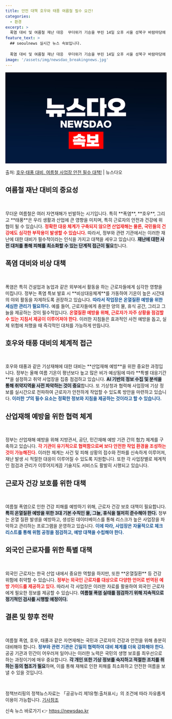 ```yaml
---
title: 안전 대책 호우와 태풍 여름철 필수 요건!
categories:
  - 환경
excerpt: >
  폭염 대비 및 여름철 재난 대응  무더위가 기승을 부린 14일 오후 서울 성북구 바람마당에 설치된 ‘생수 나…
feature_text: >
  ## seoulnews 실시간 뉴스 속보입니다.

  폭염 대비 및 여름철 재난 대응  무더위가 기승을 부린 14일 오후 서울 성북구 바람마당에 설치된 ‘생수 나…
image: '/assets/img/newsdao_breakingnews.jpg'
---
```


![뉴스다오 속보](/assets/img/newsdao_breakingnews.jpg)

<p>출처: <a href="https://newsdao.kr/5055" rel="dofollow">호우·태풍 대비, 여름철 사업장 안전 필수 대책!</a> | 뉴스다오</p>

<h2 data-ke-size="size26">여름철 재난 대비의 중요성</h2>

<p data-ke-size="size16">&nbsp;</p>  
무더운 여름철은 여러 자연재해가 빈발하는 시기입니다. 특히 **폭염**, **호우**, 그리고 **태풍**은 우리 생활과 산업에 큰 영향을 미치며, 특히 근로자의 안전과 건강에 위협이 될 수 있습니다. <b><span style="color: #ee2323;">정확한 대응 체계가 구축되지 않으면 산업재해는 물론, 국민들의 건강에도 심각한 부작용이 발생할 수 있습니다.</span></b> 따라서, 정부와 관련 기관에서는 이러한 재난에 대한 대비가 필수적이라는 인식을 가지고 대책을 세우고 있습니다. <b><span style="background-color: #21538527;">재난에 대한 사전 대처를 통해 피해를 최소화할 수 있는 단계적 접근이 필요</span></b>합니다.

<h2 data-ke-size="size26">폭염 대비와 비상 대책</h2>

<p data-ke-size="size16">&nbsp;</p>  
폭염은 특히 건설업과 농업과 같은 외부에서 활동을 하는 근로자들에게 심각한 영향을 미칩니다. 정부는 폭염 특보 발효 시 **비상대응체계**를 가동하여 기온이 높은 시간대의 야외 활동을 자제하도록 권장하고 있습니다. <b><span style="color: #1a5490;">따라서 작업장은 온열질환 예방을 위한 세심한 관리가 필요하다.</span></b> 예를 들어, 근로자들에게 충분한 양의 물, 휴식 공간, 그리고 그늘을 제공하는 것이 필수적입니다. <b><span style="color: #ee2323;">온열질환 예방을 위해, 근로자가 자주 상황을 점검할 수 있는 지침서 제공이 이루어져야 한다.</span></b> 이러한 지침들은 효과적인 사전 예방을 돕고, 실제 위험에 처했을 때 즉각적인 대처를 가능하게 만듭니다.

<h2 data-ke-size="size26">호우와 태풍 대비의 체계적 접근</h2>

<p data-ke-size="size16">&nbsp;</p>  
호우와 태풍과 같은 기상재해에 대한 대비는 **산업재해 예방**을 위한 중요한 과정입니다. 정부는 올해 여름 기온이 평년보다 높고 많은 비가 예상됨에 따라 **특별 대응기간**을 설정하고 취약 사업장을 집중 점검하고 있습니다. <b><span style="background-color: #21538527;">AI 기반의 정보 수집 및 분석을 통해 취약지역을 사전 파악하는 것이 중요</span></b>합니다. 또 기상청과 협력해 사업장에 기상 정보를 실시간으로 전파하여 근로자가 안전하게 작업할 수 있도록 방안을 마련하고 있습니다. <b><span style="color: #1a5490;">이러한 プ의 필수 요소는 정확한 정보와 지침을 제공하는 것이라고 할 수 있습니다.</span></b>

<h2 data-ke-size="size26">산업재해 예방을 위한 협력 체계</h2>

<p data-ke-size="size16">&nbsp;</p>  
정부는 산업재해 예방을 위해 지방관서, 공단, 민간재해 예방 기관 간의 협力 체계를 구축하고 있습니다. <b><span style="color: #ee2323;">각 기관이 유기적으로 협력함으로써 보다 안전한 작업 환경을 조성하는 것이 가능해진다.</span></b> 이러한 체계는 사건 및 피해 상황의 접수와 전파를 신속하게 이루어져, 재난 발생 시 적절한 대응이 이루어질 수 있도록 지원합니다. 또한 각 사업장별로 체계적인 점검과 관리가 이루어지게끔 기술지도 서비스도 활발히 시행되고 있습니다.

<h2 data-ke-size="size26">근로자 건강 보호를 위한 대책</h2>

<p data-ke-size="size16">&nbsp;</p>  
여름철 폭염으로 인한 건강 피해를 예방하기 위해, 근로자 건강 보호 대책이 필요합니다. <b><span style="background-color: #21538527;">특히 온열질환 예방을 위한 3대 기본 수칙인 물, 그늘, 휴식을 철저히 준수해야 한다.</span></b> 정부는 온열 질환 발생을 예방하고, 생성된 데이터베이스를 통해 리스크가 높은 사업장을 파악하고 관리하는 프로그램을 운영하고 있습니다. <b><span style="color: #1a5490;">이에 따라, 사업장은 자율적으로 체크리스트를 통해 위험 공정을 점검하고, 예방 대책을 수립해야 한다.</span></b> 

<h2 data-ke-size="size26">외국인 근로자를 위한 특별 대책</h2>

<p data-ke-size="size16">&nbsp;</p>  
외국인 근로자는 한국 산업 내에서 중요한 역할을 하지만, 또한 **온열질환** 등 건강 위험에 취약할 수 있습니다. <b><span style="color: #ee2323;">정부는 외국인 근로자를 대상으로 다양한 언어로 번역된 예방 가이드를 제공하고 있다.</span></b> 따라서 각 사업장은 이러한 자료를 활용하여 외국인 근로자에게 필요한 정보를 제공할 수 있습니다. <b><span style="background-color: #21538527;">여름철 폭염 실태를 점검하기 위해 지속적으로 정기적인 검사를 시행할 예정이다.</span></b> 

<h2 data-ke-size="size26">결론 및 향후 전략</h2>

<p data-ke-size="size16">&nbsp;</p>  
여름철 폭염, 호우, 태풍과 같은 자연재해는 국민과 근로자의 건강과 안전을 위해 충분히 대비해야 합니다. <b><span style="color: #1a5490;">정부와 관련 기관은 긴밀히 협력하여 대비 체계를 더욱 강화해야 한다.</span></b> 공공 기관과 민간이 어우러져 일어나는 이러한 노력은 국민의 생명 보호를 최우선으로 하는 과정이기에 매우 중요합니다. <b><span style="background-color: #21538527;">각 개인 또한 기상 정보를 숙지하고 적절한 조치를 취하는 등의 협조가 필요</span></b>하며, 이를 통해 재해로 인한 피해를 최소화하고 안전한 여름을 보낼 수 있을 것입니다. 

<p data-ke-size="size16">&nbsp;</p>  
정책브리핑의 정책뉴스자료는 「공공누리 제1유형:출처표시」의 조건에 따라 자유롭게 이용이 가능합니다. <a href="https://newsdao.kr/5055">기사참조</a> 

신속 뉴스 바로가기 👉 <a href="https://newsdao.kr" rel="dofollow">https://newsdao.kr</a>


